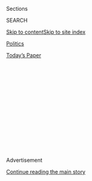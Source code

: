 <div id="app">

<div>

<div>

<div>

<div class="NYTAppHideMasthead css-1q2w90k e1suatyy0">

<div class="section css-ui9rw0 e1suatyy2">

<div class="css-eph4ug er09x8g0">

<div class="css-6n7j50">

</div>

<span class="css-1dv1kvn">Sections</span>

<div class="css-10488qs">

<span class="css-1dv1kvn">SEARCH</span>

</div>

[Skip to content](#site-content)[Skip to site
index](#site-index)

</div>

<div id="masthead-section-label" class="css-1wr3we4 eaxe0e00">

[Politics](https://www.nytimes.com/section/politics)

</div>

<div class="css-10698na e1huz5gh0">

</div>

</div>

<div id="masthead-bar-one" class="section hasLinks css-15hmgas e1csuq9d3">

<div class="css-uqyvli e1csuq9d0">

</div>

<div class="css-1uqjmks e1csuq9d1">

</div>

<div class="css-9e9ivx">

[](https://myaccount.nytimes.com/auth/login?response_type=cookie&client_id=vi)

</div>

<div class="css-1bvtpon e1csuq9d2">

[Today’s
Paper](https://www.nytimes.com/section/todayspaper)

</div>

</div>

</div>

</div>

<div data-aria-hidden="false">

<div id="site-content" data-role="main">

<div>

<div class="css-1aor85t" style="opacity:0.000000001;z-index:-1;visibility:hidden">

<div class="css-1hqnpie">

<div class="css-epjblv">

<span class="css-17xtcya">[Politics](/section/politics)</span><span class="css-x15j1o">|</span><span class="css-fwqvlz">Kris
Kobach Loses Kansas Senate Primary, Easing Republican
Worries</span>

</div>

<div class="css-k008qs">

<div class="css-1iwv8en">

<span class="css-18z7m18"></span>

<div>

</div>

</div>

<span class="css-1n6z4y">https://nyti.ms/3frasv7</span>

<div class="css-1705lsu">

<div class="css-4xjgmj">

<div class="css-4skfbu" data-role="toolbar" data-aria-label="Social Media Share buttons, Save button, and Comments Panel with current comment count" data-testid="share-tools">

  - 
  - 
  - 
  - 
    
    <div class="css-6n7j50">
    
    </div>

  - 

</div>

</div>

</div>

</div>

</div>

</div>

<div id="NYT_TOP_BANNER_REGION" class="css-13pd83m">

</div>

<div id="top-wrapper" class="css-1sy8kpn">

<div id="top-slug" class="css-l9onyx">

Advertisement

</div>

[Continue reading the main
story](#after-top)

<div class="ad top-wrapper" style="text-align:center;height:100%;display:block;min-height:250px">

<div id="top" class="place-ad" data-position="top" data-size-key="top">

</div>

</div>

<div id="after-top">

</div>

</div>

<div>

<div id="sponsor-wrapper" class="css-1hyfx7x">

<div id="sponsor-slug" class="css-19vbshk">

Supported by

</div>

[Continue reading the main
story](#after-sponsor)

<div id="sponsor" class="ad sponsor-wrapper" style="text-align:center;height:100%;display:block">

</div>

<div id="after-sponsor">

</div>

</div>

<div class="css-186x18t">

</div>

<div class="css-1vkm6nb ehdk2mb0">

# Kris Kobach Loses Kansas Senate Primary, Easing Republican Worries

</div>

In Missouri, Cori Bush, a progressive activist, upset the 10-term
incumbent William Lacy Clay Jr., marking another major step forward for
the progressive movement in its bid to threaten centrist
officials.

<div class="css-79elbk" data-testid="photoviewer-wrapper">

<div class="css-z3e15g" data-testid="photoviewer-wrapper-hidden">

</div>

<div class="css-1a48zt4 ehw59r15" data-testid="photoviewer-children">

![<span class="css-16f3y1r e13ogyst0" data-aria-hidden="true">Representative
Roger Marshall speaking with reporters near Pawnee Rock, Kan., on
Tuesday. Mr. Marshall had been seen by establishment Republicans as the
stronger general election
candidate.</span><span class="css-cnj6d5 e1z0qqy90" itemprop="copyrightHolder"><span class="css-1ly73wi e1tej78p0">Credit...</span><span><span>Travis
Heying/The Wichita Eagle, via Associated
Press</span></span></span>](https://static01.nyt.com/images/2020/08/04/us/politics/04election-ledeall-marshall-sub/merlin_175315569_88f0675c-2295-444e-a659-0c9a83ca54fa-articleLarge.jpg?quality=75&auto=webp&disable=upscale)

</div>

</div>

<div class="css-18e8msd">

<div class="css-pdw9fk epjyd6m0">

<div class="css-1txwxcy ey68jwv0" data-aria-hidden="true">

[![Astead W.
Herndon](https://static01.nyt.com/images/2018/09/14/us/author-head-astead/author-head-astead-thumbLarge-v2.png
"Astead W. Herndon")](https://www.nytimes.com/by/astead-w-herndon)[![Katie
Glueck](https://static01.nyt.com/images/2020/01/29/reader-center/author-katie-glueck/author-katie-glueck-thumbLarge.png
"Katie Glueck")](https://www.nytimes.com/by/katie-glueck)

</div>

<div class="css-1baulvz">

By [<span class="css-1baulvz" itemprop="name">Astead W.
Herndon</span>](https://www.nytimes.com/by/astead-w-herndon) and
[<span class="css-1baulvz last-byline" itemprop="name">Katie
Glueck</span>](https://www.nytimes.com/by/katie-glueck)

</div>

</div>

  - 
    
    <div class="css-ld3wwf e16638kd2">
    
    Published Aug. 4, 2020Updated Aug. 5, 2020,
    <span class="css-epvm6">12:57 a.m.
    ET</span>
    
    </div>

  - 
    
    <div class="css-4xjgmj">
    
    <div class="css-pvvomx" data-role="toolbar" data-aria-label="Social Media Share buttons, Save button, and Comments Panel with current comment count" data-testid="share-tools">
    
      - 
      - 
      - 
      - 
        
        <div class="css-6n7j50">
        
        </div>
    
      - 
    
    </div>
    
    </div>

</div>

</div>

<div class="section meteredContent css-1r7ky0e" name="articleBody" itemprop="articleBody">

<div class="css-1fanzo5 StoryBodyCompanionColumn">

<div class="css-53u6y8">

Kansas Republicans on Tuesday soundly rejected the Senate bid of Kris W.
Kobach, a polarizing figure in state politics and a staunch ally of
[President
Trump](https://www.nytimes.com/interactive/2020/us/elections/donald-trump.html)’s,
choosing instead to nominate a conservative congressman who was the
preferred choice of party leaders.

Mr. Kobach was defeated in the primary by Representative Roger Marshall,
The Associated Press reported, a major relief to G.O.P. officials in
Kansas and Washington who had worried that Mr. Kobach would uniquely
jeopardize the seat in the general election and would be a thorn in the
side of party leadership if he won. Mr. Marshall will face State Senator
Barbara Bollier, a former Republican herself who switched parties, in
November.

In Missouri, a progressive activist, Cori Bush, [pulled off a stunning
upset](https://www.nytimes.com/2020/08/05/us/politics/cori-bush-missouri-william-lacy-clay.html)
against the longtime incumbent William Lacy Clay Jr., The A.P. reported,
marking a turning point for the progressive movement in its bid to
threaten more centrist elected officials. If she wins in November, Ms.
Bush, a nurse who was a local leader in the Black Lives Matter movement
in St. Louis, would be the first person outside the Clay family to
represent the seat in more than 50 years.

</div>

</div>

<div class="css-1fanzo5 StoryBodyCompanionColumn">

<div class="css-53u6y8">

Ms. Bush, 44, would also become the first Black woman to represent
Missouri in Congress.

In a closely watched Democratic House race in Michigan, Representative
Rashida Tlaib was facing a tough challenge from her 2018 rival, Brenda
Jones, with little of the vote having been reported late in the evening.
Ms. Tlaib is a member of the progressive “squad” of women of color who
helped shape the party’s House majority.

</div>

</div>

<div>

</div>

<div class="css-1fanzo5 StoryBodyCompanionColumn">

<div class="css-53u6y8">

Mr. Kobach, a former Kansas secretary of state known for his hard-line
views on immigration and voting rights, was seen by party leaders as an
especially weak potential general election candidate, even in a state
that has not sent a Democrat to the Senate in 88 years. In the 2018
governor’s race, Mr. Kobach lost to Laura Kelly, a Democrat, and heading
into this week’s contest, Senate Republican polling showed that nearly
30 percent of Republican primary voters indicated they would support Ms.
Bollier in the general election if Mr. Kobach were the nominee.

Early results indicated that Mr. Kobach lost counties he had won handily
in the 2018 primary, and in some places he lost last cycle, the margins
of defeat were bigger this time. A rival candidate, [Bob
Hamilton](https://www.kansascity.com/news/politics-government/article244374532.html),
a businessman who started a successful plumbing company and has lent his
own campaign several million dollars, also took some counties Mr. Kobach
had won in the 2018 primary. (His slogan: “Send in a plumber to drain
the swamp.”)

It is possible that the race could still be in play this fall, as
Republicans confront a challenging political landscape shaped by
disapproval of Mr. Trump’s leadership during the coronavirus crisis. But
Republicans and Democrats alike expected the state to be much more
competitive if Mr. Kobach had won the nomination.

</div>

</div>

<div class="css-79elbk" data-testid="photoviewer-wrapper">

<div class="css-z3e15g" data-testid="photoviewer-wrapper-hidden">

</div>

<div class="css-1a48zt4 ehw59r15" data-testid="photoviewer-children">

![<span class="css-16f3y1r e13ogyst0" data-aria-hidden="true">Kris
Kobach, the former Kansas secretary of state, is known for his hard-line
views on immigration and voting
rights. </span><span class="css-cnj6d5 e1z0qqy90" itemprop="copyrightHolder"><span class="css-1ly73wi e1tej78p0">Credit...</span><span>Charlie
Riedel/Associated
Press</span></span>](https://static01.nyt.com/images/2020/08/04/us/politics/04election-ledeall3/merlin_171905724_5d9215fb-0509-4d26-8003-4ca3a46bf78a-articleLarge.jpg?quality=75&auto=webp&disable=upscale)

</div>

</div>

<div class="css-1fanzo5 StoryBodyCompanionColumn">

<div class="css-53u6y8">

Kansas was one of several states, including Missouri, Michigan and
Arizona, holding some of the last remaining primaries before November’s
general election. It was a new test of the mail-in voting systems that
many states are relying on during the coronavirus pandemic. The lack of
immediate results in some places was yet another precursor of what is
likely to unfold in November, when the reliance on absentee voting
systems could delay results past Election Day.

That dynamic was evident on Tuesday in New York City, where, six weeks
after Primary Day, the Board of Elections [delivered long-awaited
victories to two
Democrats](https://www.nytimes.com/2020/08/04/nyregion/maloney-torres-ny-congressional-races.html):
Ritchie Torres, a 32-year-old New York City councilman, who won a 12-way
Democratic primary for a soon-to-be open House seat, and Representative
Carolyn B. Maloney, a longtime incumbent. The expansive use of
vote-by-mail in New York was viewed by some as a test of whether the
nation is ready for November.

The contests nationwide on Tuesday were a microcosm of several political
themes the parties are confronting, including the embrace of Republican
candidates fashioned in the style of Mr. Trump and the left-wing push to
unseat more centrist House Democrats.

On the Republican side, the Kansas Senate race in particular offered
another reminder that the party divisions that existed before Mr. Trump
won will persist even after he leaves office. That includes the
disagreement between deeply conservative activists, who are skeptical of
Washington and approve of the type of white identity politics Mr. Trump
has embraced, and the party’s traditional establishment — many members
of which have argued that such messaging hurts the party long-term.

One Republican House member, Representative Steve Watkins of Kansas,
fell to a primary challenger, Jake LaTurner. Mr. Watkins had been
[charged with four counts of voter
fraud](https://www.nytimes.com/2020/07/14/us/steve-watkins-voter-fraud-kansas.html)
last month, which capped off an embattled two years in Congress after he
was elected in 2018. Mr. Watkins reportedly listed a UPS store in Topeka
as his official residence on a change-of-address form for voter
registration in 2019.

The success in Missouri of Ms. Bush, shows a new pathway for
the<span class="css-8l6xbc evw5hdy0"> </span>left-wing efforts to remake
the House Democratic caucus. Since 2018, progressives have found some
success in heavily Democratic districts with a white incumbent and a
majority-minority population, a pathway executed by successful House
challengers like Alexandria Ocasio-Cortez in New York, Ayanna Pressley
in Massachusetts and Jamaal Bowman in New York, who coupled the
insurgent message of ideological change with an argument about racial
representation.

Ms. Bush is the first example of that wing defeating a Black or Latino
members of the party’s establishment. Earlier this year, other longtime
Black caucus members in Ohio and New York also easily defeated
challengers, and some members of the Congressional Black Caucus crowed
that the party’s left wing could not threaten them. That is no longer
true.

</div>

</div>

<div class="css-1fanzo5 StoryBodyCompanionColumn">

<div class="css-53u6y8">

Ms. Bush also won without the full backing of the progressive apparatus.
Though she received support from political groups such as Justice
Democrats and Sunrise Movement, and from Senator Bernie Sanders of
Vermont, she did not have the full-throated support of other figures
including Ms. Ocasio-Cortez.

Ms. Bush had sought to reframe the race in the wake of the
recent<span class="css-8l6xbc evw5hdy0"> </span>protests across the
country over police brutality and racism, arguing that she was attuned
to the needs of Black voters, and that Mr. Clay had not made a
sufficient impact during his years in Congress. Ms. Bush leaned on the
region’s recent history of activism stemming from the protests in
Ferguson, Mo., that kicked off the Black Lives Matter movement in 2014.

“Tonight, Missouri’s 1st has decided that an incremental approach isn’t
going to work any longer,” Ms. Bush said after her win.

Missouri voters also approved the expansion of Medicaid to more than
200,000 low-income adults, a break from the Trump Administration, which
has tried to repeal the Affordable Care Act.

States handled the election activity Tuesday with moderate success, as
Americans continued to show a degree of **** comfort with mail-in and
absentee voting systems even as Mr. Trump and his allies have sought to
sow distrust. In Michigan, more than 1.6 million voters had turned in an
absentee ballot by Tuesday evening, according to election officials, a
sizable portion of the total electorate.

The contests unfolded at a moment of extraordinary turmoil in the
nation, capping a summer defined by a pandemic and economic crisis, as
well as a national outcry over racism and police brutality. And on both
sides of the aisle, the races tested enthusiasm for voting amid a public
health crisis.

In Detroit, Corlette Selman, 59, a hair stylist wearing a Black Lives
Matter mask, said she felt as if she were voting for her life on
Tuesday.

</div>

</div>

<div class="css-79elbk" data-testid="photoviewer-wrapper">

<div class="css-z3e15g" data-testid="photoviewer-wrapper-hidden">

</div>

<div class="css-1a48zt4 ehw59r15" data-testid="photoviewer-children">

<div class="css-1xdhyk6 erfvjey0">

<span class="css-1ly73wi e1tej78p0">Image</span>

<div class="css-zjzyr8">

<div data-testid="lazyimage-container" style="height:257.77777777777777px">

</div>

</div>

</div>

<span class="css-16f3y1r e13ogyst0" data-aria-hidden="true">Corlette
Selman in front of a line of people waiting to vote outside the Detroit
Department of
Elections.</span><span class="css-cnj6d5 e1z0qqy90" itemprop="copyrightHolder"><span class="css-1ly73wi e1tej78p0">Credit...</span><span>Elaine
Cromie for The New York Times</span></span>

</div>

</div>

<div class="css-1fanzo5 StoryBodyCompanionColumn">

<div class="css-53u6y8">

“What’s most important for me is to get the proper people in place to
take over the Senate, to maintain the House and to get us a new
president, because we can’t live like this anymore,” she said.

In Kansas, a statewide race for a Democrat is always an uphill battle.
But after the moderate Kansas City suburbs sent a Democrat to Congress
in 2018, and as Mr. Trump faces a backlash even in red states,
Republican strategists had grown increasingly uneasy about the contest
over all — though many observers’ fears were especially concentrated on
the prospect of a Kobach nomination.

“The Republican majority in this country may well go through Kansas and
we are the backstop,” Mr. Marshall said on Tuesday, [according
to](https://www.kansascity.com/news/politics-government/election/article244717957.html)
The Kansas City Star. Mr. Kobach, in his concession speech, promised to
“do everything I can” to help Republicans hold the seat, the Star
reported.

Mr. Kobach, who has run for office [multiple
times](https://www.nytimes.com/2017/06/13/magazine/the-man-behind-trumps-voter-fraud-obsession.html),
has long been a controversial figure in Kansas. He has cultivated a
devoted conservative following but has also alienated more centrist
Republicans.

Throughout the race, he sought to paint his lead primary rival, Mr.
Marshall, as too moderate and insufficiently supportive of the
president. Mr. Marshall, who is in fact deeply conservative especially
on social issues, fought those characterizations at every turn while the
Senate Republican leadership implored Mr. Trump to endorse Mr. Marshall
and block Mr. Kobach. The president did not do so, fueling tensions
between Capitol Hill and the White House.

On Tuesday evening, Mr. Trump spoke with Mr. Marshall, and the
congressman [put the president on
speakerphone](https://twitter.com/RogerMarshallMD/status/1290840935807549440?s=20)
at an election night gathering.

</div>

</div>

<div class="css-1fanzo5 StoryBodyCompanionColumn">

<div class="css-53u6y8">

“Well, I want to congratulate everybody and Roger, that’s an incredible
race,” Mr. Trump said, pledging his “total support.” “Now we have to win
the one on Nov. 3. We have to win a couple of them on Nov. 3, come to
think.”

Mr. Marshall was not the original top choice of party leaders, who had
hoped that Secretary of State Mike Pompeo, a former Kansas congressman,
would enter the race.

When Mr. Pompeo declined to run, top Senate Republicans rallied around
Mr. Marshall, as did a range of influential organizations, a list that
included the U.S. Chamber of Commerce, the Kansas Farm Bureau and
several anti-abortion groups.<span class="css-8l6xbc evw5hdy0">
</span>The National Republican Senatorial Committee also quietly led a
voter contact effort called “Operation Scorched Prairie” aimed at
boosting Mr. Marshall, according to a person familiar with the effort,
making 2.3 million unique voter contacts over text and calls in the
final six days of the race.

In Arizona, Joe Arpaio, the bellicose former sheriff who gained
international celebrity for his hardline immigration policies, was in a
dead heat with his former chief deputy in the Republican primary for his
old job, with many mail-in ballots still to be counted.

Luke Broadwater, Nick Corasaniti and Kathleen Gray contributed
reporting.

</div>

</div>

<div>

</div>

</div>

<div>

</div>

<div>

</div>

<div>

</div>

<div>

<div id="bottom-wrapper" class="css-1ede5it">

<div id="bottom-slug" class="css-l9onyx">

Advertisement

</div>

[Continue reading the main
story](#after-bottom)

<div id="bottom" class="ad bottom-wrapper" style="text-align:center;height:100%;display:block;min-height:90px">

</div>

<div id="after-bottom">

</div>

</div>

</div>

</div>

</div>

## Site Index

<div>

</div>

## Site Information Navigation

  - [© <span>2020</span> <span>The New York Times
    Company</span>](https://help.nytimes.com/hc/en-us/articles/115014792127-Copyright-notice)

<!-- end list -->

  - [NYTCo](https://www.nytco.com/)
  - [Contact
    Us](https://help.nytimes.com/hc/en-us/articles/115015385887-Contact-Us)
  - [Work with us](https://www.nytco.com/careers/)
  - [Advertise](https://nytmediakit.com/)
  - [T Brand Studio](http://www.tbrandstudio.com/)
  - [Your Ad
    Choices](https://www.nytimes.com/privacy/cookie-policy#how-do-i-manage-trackers)
  - [Privacy](https://www.nytimes.com/privacy)
  - [Terms of
    Service](https://help.nytimes.com/hc/en-us/articles/115014893428-Terms-of-service)
  - [Terms of
    Sale](https://help.nytimes.com/hc/en-us/articles/115014893968-Terms-of-sale)
  - [Site
    Map](https://spiderbites.nytimes.com)
  - [Help](https://help.nytimes.com/hc/en-us)
  - [Subscriptions](https://www.nytimes.com/subscription?campaignId=37WXW)

</div>

</div>

</div>

</div>

